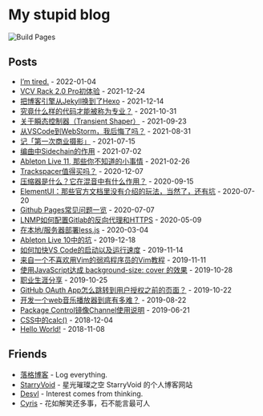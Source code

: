 
# My stupid blog

![Build Pages](https://github.com/jw-12138/jw-12138.github.io/actions/workflows/pages.yml/badge.svg)

## Posts

- [I’m tired.](https://jw1.dev/2022/01/04/im-tired.html) - 2022-01-04 
- [VCV Rack 2.0 Pro初体验](https://jw1.dev/2021/12/24/vcvrack-2-pro-first-glance.html) - 2021-12-24 
- [把博客引擎从Jekyll换到了Hexo](https://jw1.dev/2021/12/14/a01.html) - 2021-12-14 
- [究竟什么样的代码才能被称为专业？](https://jw1.dev/2021/10/31/a01.html) - 2021-10-31 
- [关于瞬态控制器（Transient Shaper）](https://jw1.dev/2021/09/23/a01.html) - 2021-09-23 
- [从VSCode到WebStorm，我后悔了吗？](https://jw1.dev/2021/08/31/a01.html) - 2021-08-31 
- [记「第一次商业摄影」](https://jw1.dev/2021/07/15/a01.html) - 2021-07-15 
- [编曲中Sidechain的作用](https://jw1.dev/2021/07/02/a01.html) - 2021-07-02 
- [Ableton Live 11, 那些你不知道的小事情](https://jw1.dev/2021/02/26/a01.html) - 2021-02-26 
- [Trackspacer值得买吗？](https://jw1.dev/2020/12/07/a01.html) - 2020-12-07 
- [压缩器是什么？它在混音中有什么作用？](https://jw1.dev/2020/09/15/a01.html) - 2020-09-15 
- [ElementUI：那些官方文档里没有介绍的玩法，当然了，还有坑](https://jw1.dev/2020/07/20/a02.html) - 2020-07-20 
- [Github Pages常见问题一览](https://jw1.dev/2020/07/07/a01.html) - 2020-07-07 
- [LNMP如何配置Gitlab的反向代理和HTTPS](https://jw1.dev/2020/05/09/a01.html) - 2020-05-09 
- [在本地/服务器部署less.js](https://jw1.dev/2020/03/04/a01.html) - 2020-03-04 
- [Ableton Live 10中的坑](https://jw1.dev/2019/12/18/a01.html) - 2019-12-18 
- [如何加快VS Code的启动以及运行速度](https://jw1.dev/2019/11/14/a02.html) - 2019-11-14 
- [来自一个不喜欢用Vim的弱鸡程序员的Vim教程](https://jw1.dev/2019/11/11/a01.html) - 2019-11-11 
- [使用JavaScript达成 background-size: cover 的效果](https://jw1.dev/2019/10/28/a03.html) - 2019-10-28 
- [职业生涯分享](https://jw1.dev/2019/10/25/a02.html) - 2019-10-25 
- [GitHub OAuth App怎么跳转到用户授权之前的页面？](https://jw1.dev/2019/10/22/a01.html) - 2019-10-22 
- [开发一个web音乐播放器到底有多难？](https://jw1.dev/2019/08/22/a01.html) - 2019-08-22 
- [Package Control镜像Channel使用说明](https://jw1.dev/2019/06/21/a01.html) - 2019-06-21 
- [CSS中的calc()](https://jw1.dev/2018/12/04/a01.html) - 2018-12-04 
- [Hello World!](https://jw1.dev/2018/11/08/a01.html) - 2018-11-08 

## Friends

- [落格博客](https://www.logcg.com/) - Log everything.  
- [StarryVoid](https://starryvoid.com/) - 星光璀璨之空 StarryVoid 的个人博客网站  
- [Desvl](https://admiraldesvl.github.io) - Interest comes from thinking.  
- [Cyris](https://cyris.moe) - 花如解笑还多事，石不能言最可人  
